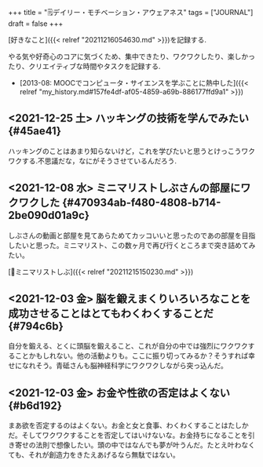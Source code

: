 +++
title = "🗒デイリー・モチベーション・アウェアネス"
tags = ["JOURNAL"]
draft = false
+++

[好きなこと]({{< relref "20211216054630.md" >}})を記録する.

やる気や好奇心のコアに気づくため、集中できたり、ワクワクしたり、楽しかったり、クリエイティブな時間やタスクを記録する.

-   [2013-08: MOOCでコンピュータ・サイエンスを学ぶことに熱中した]({{< relref "my_history.md#157fe4df-af05-4859-a69b-886177ffd9a1" >}})


## <span class="timestamp-wrapper"><span class="timestamp">&lt;2021-12-25 土&gt; </span></span> ハッキングの技術を学んでみたい {#45ae41}

ハッキングのことはあまり知らないけど，これを学びたいと思うとけっこうワクワクする.不思議だな，なにがそうさせているんだろう.


## <span class="timestamp-wrapper"><span class="timestamp">&lt;2021-12-08 水&gt; </span></span> ミニマリストしぶさんの部屋にワクワクした {#470934ab-f480-4808-b714-2be090d01a9c}

しぶさんの動画と部屋を見てあらためてカッコいいと思ったのであの部屋を目指したいと思った。ミニマリスト、この数ヶ月で再び行くところまで突き詰めてみたい。

[👨ミニマリストしぶ]({{< relref "20211215150230.md" >}})


## <span class="timestamp-wrapper"><span class="timestamp">&lt;2021-12-03 金&gt; </span></span> 脳を鍛えまくりいろいろなことを成功させることはとてもわくわくすることだ {#794c6b}

自分を鍛える、とくに頭脳を鍛えること、これが自分の中では強烈にワクワクすることかもしれない。他の活動よりも。ここに振り切ってみるか？そうすれば幸せになれそう。青砥さんも脳神経科学にワクワクしながら突っ込んだ。


## <span class="timestamp-wrapper"><span class="timestamp">&lt;2021-12-03 金&gt; </span></span> お金や性欲の否定はよくない {#b6d192}

まあ欲を否定するのはよくない。お金と女と食事、わくわくすることはたしかだ。そしてワクワクすることを否定してはいけないな。お金持ちになることを引き寄せの法則で想像したい。頭の中ではなんでも夢が叶うんだ。たとえ叶わなくても、それが創造力をきたえあげるなら無駄ではない。
